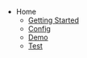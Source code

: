 - Home
    - [Getting Started](getting-started.md "Getting Started")
    - [Config](config.md "Configuration")
    - [Demo](demo.md "Demo Markdown")
    - [Test](test.md "Test")

<footer id="mb-footer"></footer>